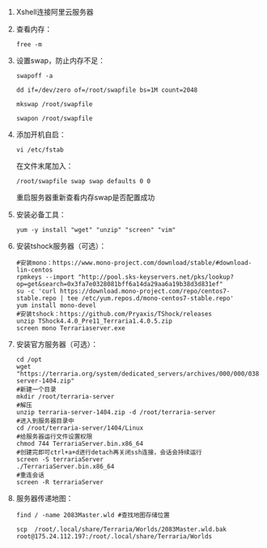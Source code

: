 1. Xshell连接阿里云服务器

2. 查看内存：

   `free -m`

3. 设置swap，防止内存不足：

   `swapoff -a`

   `dd if=/dev/zero of=/root/swapfile bs=1M count=2048`

   `mkswap /root/swapfile`

   `swapon /root/swapfile`

4. 添加开机自启：

   `vi /etc/fstab`

   在文件末尾加入：

   `/root/swapfile swap swap defaults 0 0`

   重启服务器重新查看内存swap是否配置成功

5. 安装必备工具：

   `yum -y install "wget" "unzip" "screen" "vim"`

6. 安装tshock服务器（可选）：

   ```shell
   #安装mono：https://www.mono-project.com/download/stable/#download-lin-centos
   rpmkeys --import "http://pool.sks-keyservers.net/pks/lookup?op=get&search=0x3fa7e0328081bff6a14da29aa6a19b38d3d831ef"
   su -c 'curl https://download.mono-project.com/repo/centos7-stable.repo | tee /etc/yum.repos.d/mono-centos7-stable.repo'
   yum install mono-devel
   #安装tshock：https://github.com/Pryaxis/TShock/releases
   unzip TShock4.4.0_Pre11_Terraria1.4.0.5.zip
   screen mono Terrariaserver.exe
   ```

7. 安装官方服务器（可选）：

   ```shell
   cd /opt
   wget "https://terraria.org/system/dedicated_servers/archives/000/000/038/original/terraria-server-1404.zip"
   #新建一个目录
   mkdir /root/terraria-server
   #解压
   unzip terraria-server-1404.zip -d /root/terraria-server
   #进入到服务器目录中
   cd /root/terraria-server/1404/Linux
   #给服务器运行文件设置权限
   chmod 744 TerrariaServer.bin.x86_64
   #创建完即可ctrl+a+d进行detach再关闭ssh连接，会话会持续运行
   screen -S terrariaServer
   ./TerrariaServer.bin.x86_64 
   #重连会话
   screen -R terrariaServer
   ```

8. 服务器传递地图：

   `find / -name 2083Master.wld #查找地图存储位置`

   `scp  /root/.local/share/Terraria/Worlds/2083Master.wld.bak root@175.24.112.197:/root/.local/share/Terraria/Worlds`